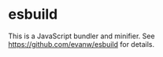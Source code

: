 # esbuild

This is a JavaScript bundler and minifier. See https://github.com/evanw/esbuild for details.
